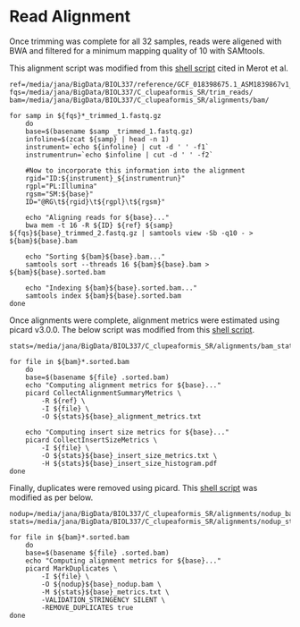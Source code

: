 # Read Alignment
Once trimming was complete for all 32 samples, reads were aligened with BWA and filtered for a minimum mapping quality of 10 with SAMtools.  

This alignment script was modified from this [shell script](https://github.com/clairemerot/wgs_sample_preparation/blob/master/01_scripts/02_bwa_mem_align_reads_PE_with_sample_file.sh) cited in Merot et al.  
```
ref=/media/jana/BigData/BIOL337/reference/GCF_018398675.1_ASM1839867v1_genomic.fna
fqs=/media/jana/BigData/BIOL337/C_clupeaformis_SR/trim_reads/
bam=/media/jana/BigData/BIOL337/C_clupeaformis_SR/alignments/bam/

for samp in ${fqs}*_trimmed_1.fastq.gz
    do
    base=$(basename $samp _trimmed_1.fastq.gz)
    infoline=$(zcat ${samp} | head -n 1)
    instrument=`echo ${infoline} | cut -d ' ' -f1`
    instrumentrun=`echo $infoline | cut -d ' ' -f2`

    #Now to incorporate this information into the alignment
    rgid="ID:${instrument}_${instrumentrun}"
    rgpl="PL:Illumina"
    rgsm="SM:${base}"
    ID="@RG\t${rgid}\t${rgpl}\t${rgsm}"

    echo "Aligning reads for ${base}..."
    bwa mem -t 16 -R ${ID} ${ref} ${samp} ${fqs}${base}_trimmed_2.fastq.gz | samtools view -Sb -q10 - > ${bam}${base}.bam
    
    echo "Sorting ${bam}${base}.bam..."
    samtools sort --threads 16 ${bam}${base}.bam > ${bam}${base}.sorted.bam
    
    echo "Indexing ${bam}${base}.sorted.bam..."
    samtools index ${bam}${base}.sorted.bam
done
```
Once alignments were complete, alignment metrics were estimated using picard v3.0.0. The below script was modified from this [shell script](https://github.com/clairemerot/wgs_sample_preparation/blob/master/01_scripts/03_collect_metrics.sh).  
```
stats=/media/jana/BigData/BIOL337/C_clupeaformis_SR/alignments/bam_stats/

for file in ${bam}*.sorted.bam
    do
    base=$(basename ${file} .sorted.bam)
    echo "Computing alignment metrics for ${base}..."
    picard CollectAlignmentSummaryMetrics \
        -R ${ref} \
        -I ${file} \
        -O ${stats}${base}_alignment_metrics.txt

    echo "Computing insert size metrics for ${base}..."
    picard CollectInsertSizeMetrics \
        -I ${file} \
        -O ${stats}${base}_insert_size_metrics.txt \
        -H ${stats}${base}_insert_size_histogram.pdf
done
```
Finally, duplicates were removed using picard. This [shell script](https://github.com/clairemerot/wgs_sample_preparation/blob/master/01_scripts/04_remove_duplicates.sh) was modified as per below.  
```
nodup=/media/jana/BigData/BIOL337/C_clupeaformis_SR/alignments/nodup_bam/
stats=/media/jana/BigData/BIOL337/C_clupeaformis_SR/alignments/nodup_stats/

for file in ${bam}*.sorted.bam
    do
    base=$(basename ${file} .sorted.bam)
    echo "Computing alignment metrics for ${base}..."
    picard MarkDuplicates \
        -I ${file} \
        -O ${nodup}${base}_nodup.bam \
        -M ${stats}${base}_metrics.txt \
        -VALIDATION_STRINGENCY SILENT \
        -REMOVE_DUPLICATES true 
done
```